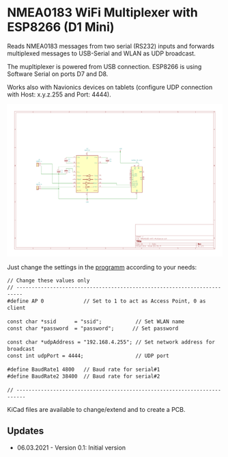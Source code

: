 # NMEA0183 WiFi Multiplexer with ESP8266 (D1 Mini)
Reads NMEA0183 messages from two serial (RS232) inputs and forwards multiplexed messages to USB-Serial and WLAN as UDP broadcast.

The mupltiplexer is powered from USB connection.
ESP8266 is using Software Serial on ports D7 and D8.

Works also with Navionics devices on tablets (configure UDP connection with Host: x.y.z.255 and Port: 4444).

![Schematics](https://github.com/AK-Homberger/NMEA0183-WiFi-Multiplexer/blob/main/NMEA0183-WiFi-Multiplexer.png)

Just change the settings in the [programm](https://github.com/AK-Homberger/NMEA0183-WiFi-Multiplexer/blob/main/NMEA083-WiFi-Multiplexer/NMEA083-WiFi-Multiplexer.ino) according to your needs:

```
// Change these values only
// ------------------------------------------------------------------------
#define AP 0             // Set to 1 to act as Access Point, 0 as client 

const char *ssid      = "ssid";           // Set WLAN name
const char *password  = "password";      // Set password

const char *udpAddress = "192.168.4.255"; // Set network address for broadcast
const int udpPort = 4444;                 // UDP port

#define BaudRate1 4800   // Baud rate for serial#1
#define BaudRate2 38400  // Baud rate for serial#2

// -------------------------------------------------------------------------

```

KiCad files are available to change/extend and to create a PCB.

## Updates
- 06.03.2021 - Version 0.1: Initial version
